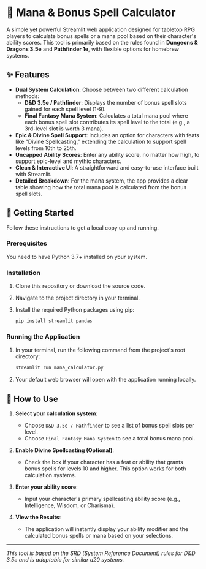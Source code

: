# 🔮 Mana & Bonus Spell Calculator

A simple yet powerful Streamlit web application designed for tabletop RPG players to calculate bonus spells or a mana pool based on their character's ability scores. This tool is primarily based on the rules found in **Dungeons & Dragons 3.5e** and **Pathfinder 1e**, with flexible options for homebrew systems.

## ✨ Features

- **Dual System Calculation**: Choose between two different calculation methods:
  - **D&D 3.5e / Pathfinder**: Displays the number of bonus spell slots gained for each spell level (1-9).
  - **Final Fantasy Mana System**: Calculates a total mana pool where each bonus spell slot contributes its spell level to the total (e.g., a 3rd-level slot is worth 3 mana).
- **Epic & Divine Spell Support**: Includes an option for characters with feats like "Divine Spellcasting," extending the calculation to support spell levels from 10th to 25th.
- **Uncapped Ability Scores**: Enter any ability score, no matter how high, to support epic-level and mythic characters.
- **Clean & Interactive UI**: A straightforward and easy-to-use interface built with Streamlit.
- **Detailed Breakdown**: For the mana system, the app provides a clear table showing how the total mana pool is calculated from the bonus spell slots.

## 🚀 Getting Started

Follow these instructions to get a local copy up and running.

### Prerequisites

You need to have Python 3.7+ installed on your system.

### Installation

1. Clone this repository or download the source code.

2. Navigate to the project directory in your terminal.

3. Install the required Python packages using pip:
   ```sh
   pip install streamlit pandas
   ```

### Running the Application

1. In your terminal, run the following command from the project's root directory:
   ```sh
   streamlit run mana_calculator.py
   ```

2. Your default web browser will open with the application running locally.

## 📖 How to Use

1.  **Select your calculation system**:
    - Choose `D&D 3.5e / Pathfinder` to see a list of bonus spell slots per level.
    - Choose `Final Fantasy Mana System` to see a total bonus mana pool.

2.  **Enable Divine Spellcasting (Optional)**:
    - Check the box if your character has a feat or ability that grants bonus spells for levels 10 and higher. This option works for both calculation systems.

3.  **Enter your ability score**:
    - Input your character's primary spellcasting ability score (e.g., Intelligence, Wisdom, or Charisma).

4.  **View the Results**:
    - The application will instantly display your ability modifier and the calculated bonus spells or mana based on your selections.

---

*This tool is based on the SRD (System Reference Document) rules for D&D 3.5e and is adaptable for similar d20 systems.*